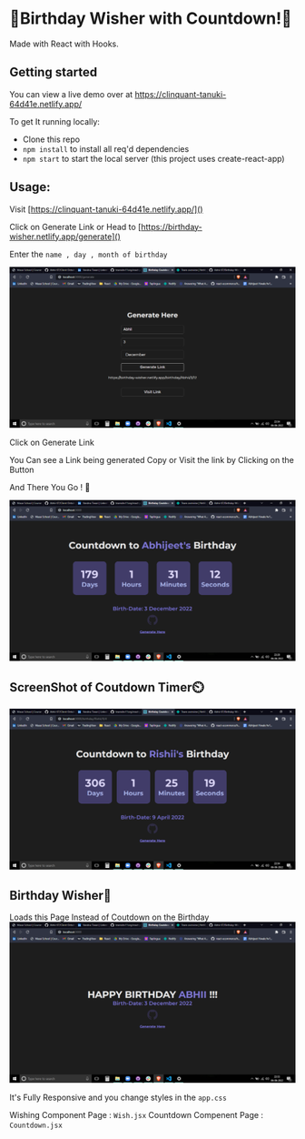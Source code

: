 # 🎉Birthday Wisher with Countdown!🎉

Made with React with Hooks.

## Getting started

You can view a live demo over at https://clinquant-tanuki-64d41e.netlify.app/

To get It running locally:

- Clone this repo
- `npm install` to install all req'd dependencies
- `npm start` to start the local server (this project uses create-react-app)

## Usage:

Visit [https://clinquant-tanuki-64d41e.netlify.app/]()
<!-- https://clinquant-tanuki-64d41e.netlify.app/ -->

Click on Generate Link
or Head to [https://birthday-wisher.netlify.app/generate]()

Enter the `name , day , month of birthday`

![ScreenShot of Form](screenshots/generate.png)

Click on Generate Link

You Can see a Link being generated Copy or Visit the link by Clicking on the Button

And There You Go ! 🎉

![ScreenShot of Form](screenshots/Abhijeet.png)


## ScreenShot of Coutdown Timer⏲️

![ScreenShot of Countdown](screenshots/Rishii.png)

## Birthday Wisher🎂

Loads this Page Instead of Coutdown on the Birthday
![ScreenShot of Countdown](screenshots/Wish.png)

It's Fully Responsive and you change styles in the `app.css`

Wishing Component Page : `Wish.jsx`
Countdown Compenent Page : `Countdown.jsx`
